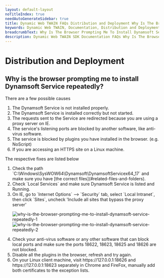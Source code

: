 ```yaml
---
layout: default-layout
noTitleIndex: true
needAutoGenerateSidebar: true
title: Dynamic Web TWAIN FAQs Distribution and Deployment Why Is The Browser Prompting Me To Install Dynamsoft Service Repeatedly
keywords: Dynamic Web TWAIN, Documentation, Distribution and Deployment 
breadcrumbText: Why Is The Browser Prompting Me To Install Dynamsoft Service Repeatedly
description: Dynamic Web TWAIN SDK Documentation FAQs Why Is The Browser Prompting Me To Install Dynamsoft Service Repeatedly
---
```


# Distribution and Deployment

## Why is the browser prompting me to install Dynamsoft Service repeatedly? 

There are a few possible causes

<ol>
<li>The Dynamsoft Service is not installed properly.</li>
<li>The Dynamsoft Service is installed correctly but not started.</li>
<li>The requests sent to the Service are redirected because you are using a proxy server on IE.</li>
<li>The service's listening ports are blocked by another software, like anti-virus software.</li>
<li>The service is blocked by plugins you have installed in the browser. (e.g. NoScript)</li>
<li>If you are accessing an HTTPS site on a Linux machine.</li>
</ol>

The respective fixes are listed below
<ol>
<li> Check the path `C:\Windows\SysWOW64\Dynamsoft\DynamsoftServicex64_17` and make sure you have [the correct files](#related-files-and-folders).</li>
<li> Check `Local Services` and make sure Dynamsoft Service is listed and Running.</li>
<li>On IE, go to `Internet Options` --> `Security` tab, select `Local Intranet`, then click `Sites`,  uncheck 'Include all sites that bypass the proxy server' 

![why-is-the-browser-prompting-me-to-install-dynamsoft-service-repeatedly-1]({{site.assets}}imgs/why-is-the-browser-prompting-me-to-install-dynamsoft-service-repeatedly-1.png)
![why-is-the-browser-prompting-me-to-install-dynamsoft-service-repeatedly-2]({{site.assets}}imgs/why-is-the-browser-prompting-me-to-install-dynamsoft-service-repeatedly-2.png)</li>
<li> Check your anti-virus software or any other software that can block local ports and make sure the ports 18622, 18623, 18625 and 18626 are not blocked.</li>
<li> Disable all the plugins in the browser, refresh and try again.</li>
<li> On your Linux client machine, visit https://127.0.0.1:18626 and https://127.0.0.1:18623 separately in Chrome and FireFox, manually add both certificates to the exception lists.</li>
</l>
